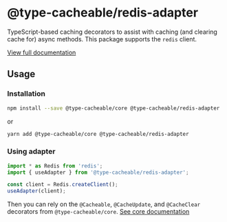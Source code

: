# @type-cacheable/redis-adapter

TypeScript-based caching decorators to assist with caching (and clearing cache for) async methods. This package supports the `redis` client.

[View full documentation](https://github.com/joshuaslate/type-cacheable)

## Usage

### Installation

```bash
npm install --save @type-cacheable/core @type-cacheable/redis-adapter
```

or

```bash
yarn add @type-cacheable/core @type-cacheable/redis-adapter
```

### Using adapter

```ts
import * as Redis from 'redis';
import { useAdapter } from '@type-cacheable/redis-adapter';

const client = Redis.createClient();
useAdapter(client);
```

Then you can rely on the `@Cacheable`, `@CacheUpdate`, and `@CacheClear` decorators from `@type-cacheable/core`. [See core documentation](https://github.com/joshuaslate/type-cacheable/tree/master/packages/core)
